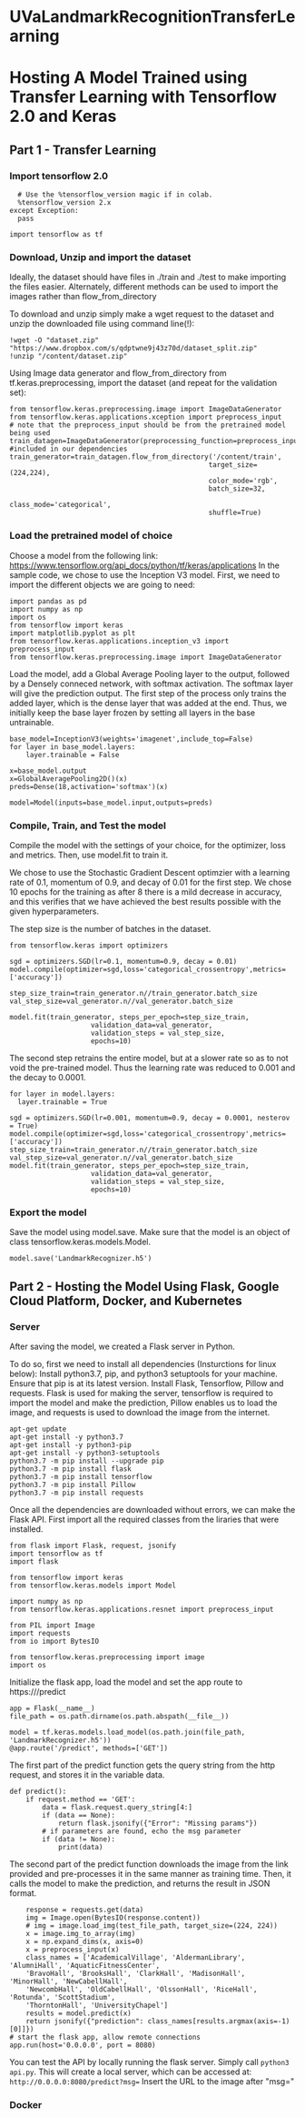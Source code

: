 # UVaLandmarkRecognitionTransferLearning

# Hosting A Model Trained using Transfer Learning with Tensorflow 2.0 and Keras

## Part 1 - Transfer Learning
### Import tensorflow 2.0
```try:
  # Use the %tensorflow_version magic if in colab.
  %tensorflow_version 2.x
except Exception:
  pass

import tensorflow as tf
```

### Download, Unzip and import the dataset
Ideally, the dataset should have files in ./train  and ./test to make importing the files easier. Alternately, different methods can be used to import the images rather than flow_from_directory

To download and unzip simply make a wget request to the dataset and unzip the downloaded file using command line(!):
```
!wget -O "dataset.zip" "https://www.dropbox.com/s/qdptwne9j43z70d/dataset_split.zip"
!unzip "/content/dataset.zip"
```
Using Image data generator and flow_from_directory from tf.keras.preprocessing, import the dataset (and repeat for the validation set):
```
from tensorflow.keras.preprocessing.image import ImageDataGenerator
from tensorflow.keras.applications.xception import preprocess_input
# note that the preprocess_input should be from the pretrained model being used 
train_datagen=ImageDataGenerator(preprocessing_function=preprocess_input) #included in our dependencies
train_generator=train_datagen.flow_from_directory('/content/train',
                                                 target_size=(224,224),
                                                 color_mode='rgb',
                                                 batch_size=32,
                                                 class_mode='categorical',
                                                 shuffle=True)
```
### Load the pretrained model of choice
Choose a model from the following link: https://www.tensorflow.org/api_docs/python/tf/keras/applications
In the sample code, we chose to use the Inception V3 model. 
First, we need to import the different objects we are going to need:
```
import pandas as pd
import numpy as np
import os
from tensorflow import keras
import matplotlib.pyplot as plt
from tensorflow.keras.applications.inception_v3 import preprocess_input
from tensorflow.keras.preprocessing.image import ImageDataGenerator
```

Load the model, add a Global Average Pooling layer to the output, followed by a Densely conneced network, with softmax activation. The softmax layer will give the prediction output. The first step of the process only trains the added layer, which is the dense layer that was added at the end. Thus, we initially keep the base layer frozen by setting all layers in the base untrainable.

```
base_model=InceptionV3(weights='imagenet',include_top=False)
for layer in base_model.layers:
    layer.trainable = False

x=base_model.output
x=GlobalAveragePooling2D()(x)
preds=Dense(18,activation='softmax')(x)

model=Model(inputs=base_model.input,outputs=preds)
```

### Compile, Train, and Test the model
Compile the model with the settings of your choice, for the optimizer, loss and metrics. Then, use model.fit to train it.

We chose to use the Stochastic Gradient Descent optimzier with a learning rate of 0.1, momentum of 0.9, and decay of 0.01 for the first step. We chose 10 epochs for the training as after 8 there is a mild decrease in accuracy, and this verifies that we have achieved the best results possible with the given hyperparameters.

The step size is the number of batches in the dataset.
```
from tensorflow.keras import optimizers

sgd = optimizers.SGD(lr=0.1, momentum=0.9, decay = 0.01)
model.compile(optimizer=sgd,loss='categorical_crossentropy',metrics=['accuracy'])

step_size_train=train_generator.n//train_generator.batch_size
val_step_size=val_generator.n//val_generator.batch_size

model.fit(train_generator, steps_per_epoch=step_size_train,
                    validation_data=val_generator, 
                    validation_steps = val_step_size,
                    epochs=10)
```
The second step retrains the entire model, but at a slower rate so as to not void the pre-trained model. Thus the learning rate was reduced to 0.001 and the decay to 0.0001.
```
for layer in model.layers:
  layer.trainable = True

sgd = optimizers.SGD(lr=0.001, momentum=0.9, decay = 0.0001, nesterov = True)
model.compile(optimizer=sgd,loss='categorical_crossentropy',metrics=['accuracy'])
step_size_train=train_generator.n//train_generator.batch_size
val_step_size=val_generator.n//val_generator.batch_size
model.fit(train_generator, steps_per_epoch=step_size_train,
                    validation_data=val_generator, 
                    validation_steps = val_step_size,
                    epochs=10)
```
### Export the model
Save the model using model.save. Make sure that the model is an object of class tensorflow.keras.models.Model.
```
model.save('LandmarkRecognizer.h5')  
```

## Part 2 - Hosting the Model Using Flask, Google Cloud Platform, Docker, and Kubernetes

### Server
After saving the model, we created a Flask server in Python.

To do so, first we need to install all dependencies (Insturctions for linux below):
Install python3.7, pip, and python3 setuptools for your machine. Ensure that pip is at its latest version. Install Flask, Tensorflow, Pillow and requests.
Flask is used for making the server, tensorflow is required to import the model and make the prediction, Pillow enables us to load the image, and requests is used to download the image from the internet.
```
apt-get update
apt-get install -y python3.7
apt-get install -y python3-pip
apt-get install -y python3-setuptools
python3.7 -m pip install --upgrade pip
python3.7 -m pip install flask
python3.7 -m pip install tensorflow
python3.7 -m pip install Pillow
python3.7 -m pip install requests
```
Once all the dependencies are downloaded without errors, we can make the Flask API. First import all the required classes from the liraries that were installed.
```
from flask import Flask, request, jsonify
import tensorflow as tf
import flask

from tensorflow import keras
from tensorflow.keras.models import Model

import numpy as np
from tensorflow.keras.applications.resnet import preprocess_input

from PIL import Image
import requests
from io import BytesIO

from tensorflow.keras.preprocessing import image
import os

```

Initialize the flask app, load the model and set the app route to https://<link>/predict

```
app = Flask(__name__)
file_path = os.path.dirname(os.path.abspath(__file__))

model = tf.keras.models.load_model(os.path.join(file_path, 'LandmarkRecognizer.h5'))
@app.route('/predict', methods=['GET'])

```
The first part of the predict function gets the query string from the http request, and stores it in the variable data.
```
def predict():
    if request.method == 'GET':
        data = flask.request.query_string[4:]
        if (data == None):
            return flask.jsonify({"Error": "Missing params"})
        # if parameters are found, echo the msg parameter 
        if (data != None):
            print(data)
```

The second part of the predict function downloads the image from the link provided and pre-processes it in the same manner as training time. Then, it calls the model to make the prediction, and returns the result in JSON format.
```
    response = requests.get(data)
    img = Image.open(BytesIO(response.content))
    # img = image.load_img(test_file_path, target_size=(224, 224))
    x = image.img_to_array(img)
    x = np.expand_dims(x, axis=0)
    x = preprocess_input(x)
    class_names = ['AcademicalVillage', 'AldermanLibrary', 'AlumniHall', 'AquaticFitnessCenter', 
    'BravoHall', 'BrooksHall', 'ClarkHall', 'MadisonHall', 'MinorHall', 'NewCabellHall', 
    'NewcombHall', 'OldCabellHall', 'OlssonHall', 'RiceHall', 'Rotunda', 'ScottStadium', 
    'ThorntonHall', 'UniversityChapel']
    results = model.predict(x)
    return jsonify({"prediction": class_names[results.argmax(axis=-1)[0]]})
# start the flask app, allow remote connections
app.run(host='0.0.0.0', port = 8080)
```
You can test the API by locally running the flask server. Simply call `python3 api.py`. This will create a local server, which can be accessed at:
```http://0.0.0.0:8080/predict?msg=```
Insert the URL to the image after "msg="

### Docker


